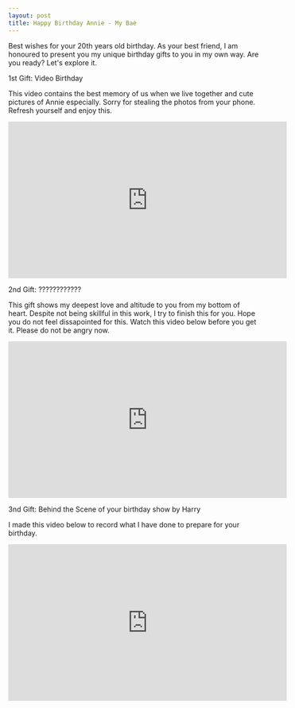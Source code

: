 ```yaml
---
layout: post
title: Happy Birthday Annie - My Bae 
---
```


Best wishes for your 20th years old birthday. As your best friend, I am honoured to present you my unique birthday gifts to you in my own way. 
Are you ready? Let's explore it. 

1st Gift: Video Birthday 

This video contains the best memory of us when we live together and cute pictures of Annie especially. Sorry for stealing the photos from your phone. 
Refresh yourself and enjoy this. 

<iframe width="560" height="315" src="https://www.youtube.com/embed/uEd8x8V0mG0" frameborder="0" allow="accelerometer; autoplay; encrypted-media; gyroscope; picture-in-picture" allowfullscreen></iframe>

2nd Gift: ????????????

This gift shows my deepest love and altitude to you from my bottom of heart. Despite not being skillful in this work, I try to finish this for you. 
Hope you do not feel dissapointed for this. Watch this video below before you get it. Please do not be angry now. 

<iframe width="560" height="315" src="https://www.youtube.com/embed/uEd8x8V0mG0" frameborder="0" allow="accelerometer; autoplay; encrypted-media; gyroscope; picture-in-picture" allowfullscreen></iframe>

3nd Gift: Behind the Scene of your birthday show by Harry 

I made this video below to record what I have done to prepare for your birthday. 
<iframe width="560" height="315" src="https://www.youtube.com/embed/uEd8x8V0mG0" frameborder="0" allow="accelerometer; autoplay; encrypted-media; gyroscope; picture-in-picture" allowfullscreen></iframe>


